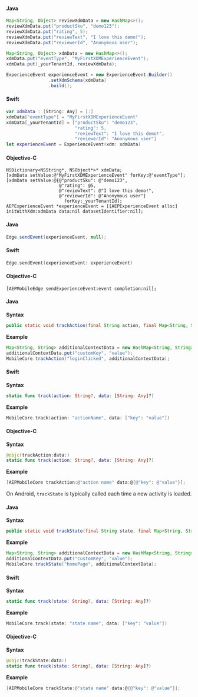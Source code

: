 <Variant platform="android" task="create" repeat="2"/>

#### Java

```java
Map<String, Object> reviewXdmData = new HashMap<>();
reviewXdmData.put("productSku", "demo123");
reviewXdmData.put("rating", 5);
reviewXdmData.put("reviewText", "I love this demo!");
reviewXdmData.put("reviewerId", "Anonymous user");

Map<String, Object> xdmData = new HashMap<>();
xdmData.put("eventType", "MyFirstXDMExperienceEvent");
xdmData.put(_yourTenantId, reviewXdmData);

ExperienceEvent experienceEvent = new ExperienceEvent.Builder()
                .setXdmSchema(xdmData)
                .build();
```

<Variant platform="ios" task="create" repeat="4"/>

#### Swift

```swift
var xdmData : [String: Any] = [:]
xdmData["eventType"] = "MyFirstXDMExperienceEvent"
xdmData[_yourTenantId] = ["productSku": "demo123",
                          "rating": 5,
                          "reviewText": "I love this demo!",
                          "reviewerId": "Anonymous user"]
let experienceEvent = ExperienceEvent(xdm: xdmData)
```

#### Objective-C

```objc
NSDictionary<NSString*, NSObject*>* xdmData;
[xdmData setValue:@"MyFirstXDMExperienceEvent" forKey:@"eventType"];
[xdmData setValue:@{@"productSku": @"demo123",
                    @"rating": @5,
                    @"reviewText": @"I love this demo!",
                    @"reviewerId": @"Anonymous user"}
                      forKey:_yourTenantId];
AEPExperienceEvent *experienceEvent = [[AEPExperienceEvent alloc] initWithXdm:xdmData data:nil datasetIdentifier:nil];
```

<Variant platform="android" task="send" repeat="2"/>

#### Java

```java
Edge.sendEvent(experienceEvent, null);
```

<Variant platform="ios" task="send" repeat="4"/>

#### Swift

```swift
Edge.sendEvent(experienceEvent: experienceEvent)
```

#### Objective-C

```objc
[AEPMobileEdge sendExperienceEvent:event completion:nil];
```

<Variant platform="android" task="track-action" repeat="5"/>

#### Java 

**Syntax**

```java
public static void trackAction(final String action, final Map<String, String> contextData)
```

**Example**

```java
Map<String, String> additionalContextData = new HashMap<String, String>();
additionalContextData.put("customKey", "value");
MobileCore.trackAction("loginClicked", additionalContextData);
```

<Variant platform="ios" task="track-action" repeat="10"/>

#### Swift

**Syntax**

```swift
static func track(action: String?, data: [String: Any]?)
```

**Example**

```swift
MobileCore.track(action: "actionName", data: ["key": "value"])
```

#### Objective-C

**Syntax**

```swift
@objc(trackAction:data:)
static func track(action: String?, data: [String: Any]?)
```

**Example**

```objectivec
[AEPMobileCore trackAction:@"action name" data:@{@"key": @"value"}];
```

<!-- <Variant platform="react-native" task="track-action" repeat="5"/>

#### JavaScript

**Syntax**

```jsx
trackAction(action?: String, contextData?: { string: string });
```

**Example**

```jsx
ACPCore.trackAction("action", {"mytest": "action"});
``` -->

<!-- <Variant platform="flutter" task="track-action" repeat="5"/>

#### Dart

**Syntax**

```dart
Future<void> trackAction(String action, {Map<String, String> data});
```

**Example**

```dart
FlutterACPCore.trackAction("mytest",  data: {"mytest": "action"});J
``` -->

<!-- <Variant platform="cordova" task="track-action" repeat="2"/>

#### Javascript

```javascript
ACPCore.trackAction("cordovaAction", {"cordovaKey":"cordovaValue"}, successCallback, errorCallback);
```

<Variant platform="unity" task="track-action" repeat="2"/>

#### C#

```csharp
var contextData = new Dictionary<string, string>();
contextData.Add("key", "value");
ACPCore.TrackAction("action name", contextData);
```

<Variant platform="xamarin" task="track-action" repeat="5"/>

#### C#

**iOS**

```csharp
var data = new NSMutableDictionary<NSString, NSString>
{
  ["key"] = new NSString("value")
};
ACPCore.TrackAction("action", data);
```

**Android**

```csharp
var data = new Dictionary<string, string>();
data.Add("key", "value");
ACPCore.TrackAction("action", data);
``` -->

<Variant platform="android" task="track-state" repeat="6"/>

On Android, `trackState` is typically called each time a new activity is loaded.

#### Java

**Syntax**

```java
public static void trackState(final String state, final Map<String, String> contextData)
```

**Example**

```java
Map<String, String> additionalContextData = new HashMap<String, String>();         
additionalContextData.put("customKey", "value");         
MobileCore.trackState("homePage", additionalContextData);
```

<Variant platform="ios" task="track-state" repeat="10"/>

#### Swift

**Syntax**

```swift
static func track(state: String?, data: [String: Any]?) 
```

**Example**

```swift
MobileCore.track(state: "state name", data: ["key": "value"])
```

#### Objective-C

**Syntax**

```swift
@objc(trackState:data:)
static func track(state: String?, data: [String: Any]?) 
```

**Example**

```objectivec
[AEPMobileCore trackState:@"state name" data:@{@"key": @"value"}];
```

<!-- <Variant platform="react-native" task="track-state" repeat="5"/>

#### JavaScript

**Syntax**

```jsx
trackState(state?: String, contextData?: { string: string });
```

**Example**

```jsx
ACPCore.trackState("state", {"mytest": "state"});
``` -->

<!-- <Variant platform="flutter" task="track-state" repeat="5"/>

#### Dart

**Syntax**

```dart
Future<void> trackState(String state, {Map<String, String> data});
```

**Example**

```dart
FlutterACPCore.trackState("state",  data: {"mytest": "state"});
``` -->

<!-- <Variant platform="cordova" task="track-state" repeat="2"/>

#### Javascript

```javascript
ACPCore.trackState("cordovaState", {"cordovaKey":"cordovaValue"}, successCallback, errorCallback);
```

<Variant platform="unity" task="track-state" repeat="2"/>

#### C#

```csharp
var dict = new Dictionary<string, string>();
dict.Add("key", "state value");
ACPCore.TrackState("state", dict);
```

<Variant platform="xamarin" task="track-state" repeat="5"/>

#### C#

**iOS**

```csharp
var data = new NSMutableDictionary<NSString, NSString>
{
  ["key"] = new NSString("value")
};
ACPCore.TrackState("state", data);
```

**Android**

```csharp
var data = new Dictionary<string, string>();
data.Add("key", "value");
ACPCore.TrackState("state", data);
``` -->